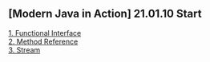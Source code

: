 ## [Modern Java in Action] 21.01.10 Start

[1. Functional Interface](https://github.com/kha0213/Today-I-Learn/blob/master/bookStudy/Modern%20Java%20in%20Action/1.%20Functional%20Interface.md)   
[2. Method Reference](https://github.com/kha0213/Today-I-Learn/blob/master/bookStudy/Modern%20Java%20in%20Action/2.%20Method%20Reference.md)   
[3. Stream](https://github.com/kha0213/Today-I-Learn/blob/master/bookStudy/Modern%20Java%20in%20Action/3.%20Stream.md)   

